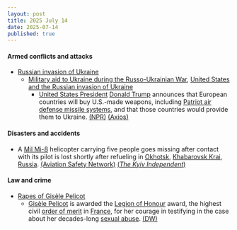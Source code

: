 ```yaml
---
layout: post
title: 2025 July 14
date: 2025-07-14
published: true
---
```



#### Armed conflicts and attacks

* [Russian invasion of Ukraine](https://en.wikipedia.org/wiki/Russian_invasion_of_Ukraine "Russian invasion of Ukraine")
  * [Military aid to Ukraine during the Russo-Ukrainian War](https://en.wikipedia.org/wiki/List_of_military_aid_to_Ukraine_during_the_Russo-Ukrainian_War "List of military aid to Ukraine during the Russo-Ukrainian War"), [United States and the Russian invasion of Ukraine](https://en.wikipedia.org/wiki/United_States_and_the_Russian_invasion_of_Ukraine "United States and the Russian invasion of Ukraine")
    * [United States President](https://en.wikipedia.org/wiki/United_States_President "United States President") [Donald Trump](https://en.wikipedia.org/wiki/Donald_Trump "Donald Trump") announces that European countries will buy U.S.-made weapons, including [Patriot air defense missile systems](https://en.wikipedia.org/wiki/MIM-104_Patriot "MIM-104 Patriot"), and that those countries would provide them to Ukraine. [(NPR)](https://www.npr.org/2025/07/14/nx-s1-5467272/russia-ukraine-war-trump-nato-weapons-tariffs) [(Axios)](https://www.axios.com/2025/07/14/trump-missiles-ukraine-weapons-attack-russia)

#### Disasters and accidents

* A [Mil Mi-8](https://en.wikipedia.org/wiki/Mil_Mi-8 "Mil Mi-8") helicopter carrying five people goes missing after contact with its pilot is lost shortly after refueling in [Okhotsk](https://en.wikipedia.org/wiki/Okhotsk "Okhotsk"), [Khabarovsk Krai](https://en.wikipedia.org/wiki/Khabarovsk_Krai "Khabarovsk Krai"), [Russia](https://en.wikipedia.org/wiki/Russia "Russia"). [(Aviation Safety Network)](https://asn.flightsafety.org/wikibase/526906) [(*The Kyiv Independent*)](https://kyivindependent.com/russian-mi-8-helicopter-goes-missing-in-far-east-with-5-aboard/)

#### Law and crime

* [Rapes of Gisèle Pelicot](https://en.wikipedia.org/wiki/Rapes_of_Gis%C3%A8le_Pelicot "Rapes of Gisèle Pelicot")
  * [Gisèle Pelicot](https://en.wikipedia.org/wiki/Gis%C3%A8le_Pelicot "Gisèle Pelicot") is awarded the [Legion of Honour](https://en.wikipedia.org/wiki/Legion_of_Honour "Legion of Honour") award, the highest civil [order of merit](https://en.wikipedia.org/wiki/Order_of_merit "Order of merit") in [France](https://en.wikipedia.org/wiki/France "France"), for her courage in testifying in the case about her decades-long [sexual abuse](https://en.wikipedia.org/wiki/Sexual_abuse "Sexual abuse"). [(DW)](https://www.dw.com/en/gisele-pelicot-awarded-frances-highest-civilian-honor/a-73265170)
